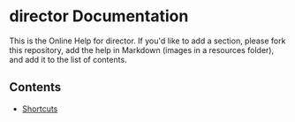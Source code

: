 # director Documentation

This is the Online Help for director. If you'd like to add a section, please fork this repository, add the help in Markdown (images in a resources folder), and add it to the list of contents.

## Contents
 * [Shortcuts](./SHORTCUTS.md)
